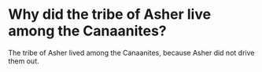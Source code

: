 # Why did the tribe of Asher live among the Canaanites?

The tribe of Asher lived among the Canaanites, because Asher did not drive them out.
